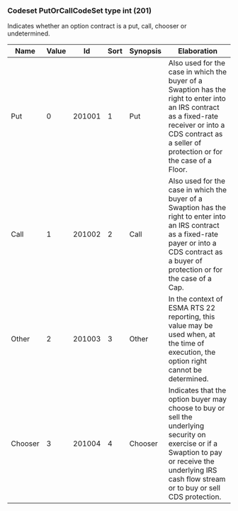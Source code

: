 ### Codeset PutOrCallCodeSet type int (201)

Indicates whether an option contract is a put, call, chooser or undetermined.

| Name    | Value | Id     | Sort | Synopsis | Elaboration                                                                                                                               |
|---------|-------|--------|------|----------|-------------------------------------------------------------------------------------------------------------------------------|
| Put     | 0     | 201001 | 1    | Put      | Also used for the case in which the buyer of a Swaption has the right to enter into an IRS contract as a fixed-rate receiver or into a CDS contract as a seller of protection or for the case of a Floor. |
| Call    | 1     | 201002 | 2    | Call     | Also used for the case in which the buyer of a Swaption has the right to enter into an IRS contract as a fixed-rate payer or into a CDS contract as a buyer of protection or for the case of a Cap.       |
| Other   | 2     | 201003 | 3    | Other    | In the context of ESMA RTS 22 reporting, this value may be used when, at the time of execution, the option right cannot be determined.                                                                    |
| Chooser | 3     | 201004 | 4    | Chooser  | Indicates that the option buyer may choose to buy or sell the underlying security on exercise or if a Swaption to pay or receive the underlying IRS cash flow stream or to buy or sell CDS protection.    |

